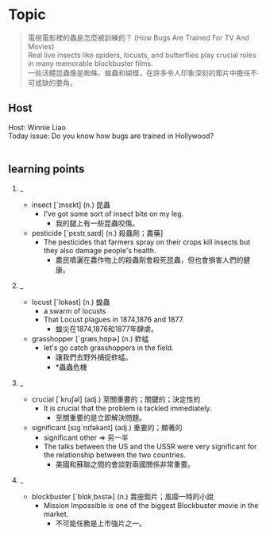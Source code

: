 # Topic

> 電視電影裡的蟲是怎麼被訓練的？ (How Bugs Are Trained For TV And Movies) <br>
> Real live insects like spiders, locusts, and butterflies play crucial roles in many memorable blockbuster films. <br>
> 一些活體昆蟲像是蜘蛛、蝗蟲和蝴蝶，在許多令人印象深刻的鉅片中擔任不可或缺的要角。 <br>

## Host
Host: Winnie Liao
<br>Today issue: Do you know how bugs are trained in Hollywood?
<br><br>
## learning points
1. _
	* insect  [ˋɪnsɛkt]  (n.)  昆蟲
		- I've got some sort of insect bite on my leg.
			+ 我的腿上有一些昆蟲咬傷。
	* pesticide  [ˋpɛstɪ͵saɪd]  (n.)  殺蟲劑；農藥]
		- The pesticides that farmers spray on their crops kill insects but they also damage people's health.
			+ 農民噴灑在農作物上的殺蟲劑會殺死昆蟲，但也會損害人們的健康。

2. _
	* locust  [ˋlokəst]  (n.)  蝗蟲
		- a swarm of locusts
		- That Locust plagues in 1874,1876 and 1877.
			+ 蝗災在1874,1876和1877年肆虐。
	* grasshopper  [ˋgræs͵hɑpɚ]  (n.)  蚱蜢
		- let's go catch grasshoppers in the field.
			+ 讓我們去野外捕捉蚱蜢。
			+ *蟲蟲危機

3. _
	* crucial  [ˋkruʃəl]  (adj.)  至關重要的；關鍵的；決定性的
		- It is crucial that the problem is tackled immediately.
			+ 至關重要的是立即解決問題。
	* significant  [sɪgˋnɪfəkənt]  (adj.)  重要的；顯著的
		- significant other => 另一半
		- The talks between the US and the USSR were very significant for the relationship between the two countries.
			+ 美國和蘇聯之間的會談對兩國關係非常重要。
4. _
 	* blockbuster  [ˋblɑk͵bʌstɚ]  (n.)  賣座鉅片；風靡一時的小說
	 	- Mission Impossible is one of the biggest Blockbuster movie in the market.
		 	+ 不可能任務是上市強片之一。
